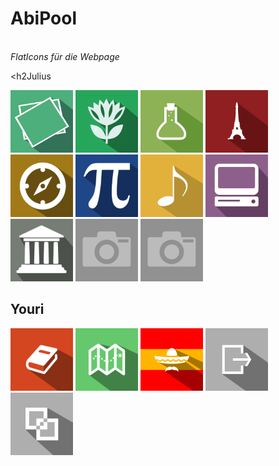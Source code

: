 <h1>AbiPool</h1>
<br><i>FlatIcons für die Webpage</i></br>

<h2Julius</h2>

<img width="100px" height="100px" src="Sharp_Flat_Julius/art.png"></img>
<img width="100px" height="100px" src="Sharp_Flat_Julius/bio.png"></img>
<img width="100px" height="100px" src="Sharp_Flat_Julius/chemi.png"></img>
<img width="100px" height="100px" src="Sharp_Flat_Julius/french.png"></img>
<img width="100px" height="100px" src="Sharp_Flat_Julius/geo.png"></img>
<img width="100px" height="100px" src="Sharp_Flat_Julius/math.png"></img>
<img width="100px" height="100px" src="Sharp_Flat_Julius/music.png"></img>
<img width="100px" height="100px" src="Sharp_Flat_Julius/pc.png"></img>
<img width="100px" height="100px" src="Sharp_Flat_Julius/politic.png"></img>
<img width="100px" height="100px" src="Sharp_Flat_Julius/placeholder.png"></img>
<img width="100px" height="100px" src="Sharp_Flat_Julius/placeholder.png"></img>

<h2>Youri</h2>

<img width="100px" height="100px" src="Sharp_Flat_Youri/german.png"></img>
<img width="100px" height="100px" src="Sharp_Flat_Youri/geschi.png"></img>
<img width="100px" height="100px" src="Sharp_Flat_Youri/spanish.png"></img>
<img width="100px" height="100px" src="Sharp_Flat_Youri/exit.png"></img>
<img width="100px" height="100px" src="Sharp_Flat_Youri/andere.png"></img>